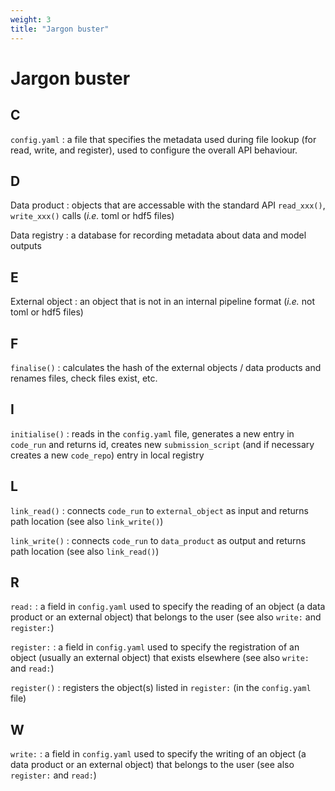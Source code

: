 ```yaml
---
weight: 3
title: "Jargon buster"
---
```


# Jargon buster

## C

`config.yaml`
: a file that specifies the metadata used during file lookup (for read, write, and register), used to configure the overall API behaviour.

## D

Data product
: objects that are accessable with the standard API `read_xxx()`, `write_xxx()` calls (*i.e.* toml or hdf5 files)

Data registry
: a database for recording metadata about data and model outputs

## E

External object
: an object that is not in an internal pipeline format (*i.e.* not toml or hdf5 files)

## F

`finalise()`
: calculates the hash of the external objects / data products and renames files, check files exist, etc.

## I

`initialise()`
: reads in the `config.yaml` file, generates a new entry in `code_run` and returns id, creates new `submission_script` (and if necessary creates a new `code_repo`) entry in local registry

## L

`link_read()`
: connects `code_run` to `external_object` as input and returns path location (see also `link_write()`)

`link_write()`
: connects `code_run` to `data_product` as output and returns path location (see also `link_read()`)

## R

`read:`
: a field in `config.yaml` used to specify the reading of an object (a data product or an external object) that belongs to the user (see also `write:` and `register:`)

`register:`
: a field in `config.yaml` used to specify the registration of an object (usually an external object) that exists elsewhere (see also `write:` and `read:`)

`register()`
: registers the object(s) listed in `register:` (in the `config.yaml` file)

## W

`write:`
: a field in `config.yaml` used to specify the writing of an object (a data product or an external object) that belongs to the user (see also `register:` and `read:`)